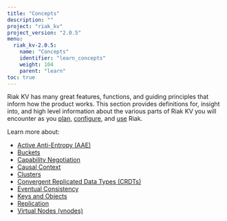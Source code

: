 ```yaml
---
title: "Concepts"
description: ""
project: "riak_kv"
project_version: "2.0.5"
menu:
  riak_kv-2.0.5:
    name: "Concepts"
    identifier: "learn_concepts"
    weight: 104
    parent: "learn"
toc: true
---
```


[concept aae]: /riak/kv/2.0.5/concepts/active-anti-entropy
[concept buckets]: /riak/kv/2.0.5/concepts/buckets
[concept cap neg]: /riak/kv/2.0.5/concepts/capability-negotiation
[concept causal context]: /riak/kv/2.0.5/concepts/causal-context
[concept clusters]: /riak/kv/2.0.5/concepts/clusters
[concept crdts]: /riak/kv/2.0.5/concepts/crdts
[concept eventual consistency]: /riak/kv/2.0.5/concepts/eventual-consistency
[concept keys objects]: /riak/kv/2.0.5/concepts/keys-and-objects
[concept replication]: /riak/kv/2.0.5/concepts/replication
[concept strong consistency]: /riak/kv/2.0.5/concepts/strong-consistency
[concept vnodes]: /riak/kv/2.0.5/concepts/vnodes
[config index]: /riak/kv/2.0.5/configuring
[plan index]: /riak/kv/2.0.5/setup/planning
[use index]: /riak/kv/2.0.5/using/


Riak KV has many great features, functions, and guiding principles that inform how the product works. This section provides definitions for, insight into, and high level information about the various parts of Riak KV you will encounter as you [plan][plan index], [configure][config index], and [use][use index] Riak.  

Learn more about:

* [Active Anti-Entropy (AAE)][concept aae]
* [Buckets][concept buckets]
* [Capability Negotiation][concept cap neg]
* [Causal Context][concept causal context]
* [Clusters][concept clusters]
* [Convergent Replicated Data Types (CRDTs)][concept crdts]
* [Eventual Consistency][concept eventual consistency]
* [Keys and Objects][concept keys objects]
* [Replication][concept replication]
* [Virtual Nodes (vnodes)][concept vnodes]
